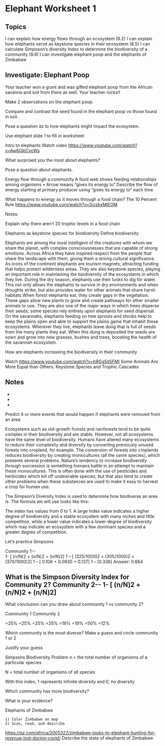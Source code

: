 # Elephant Worksheet 1
## Topics
I can explain how energy flows through an ecosystem (8.2)
I can explain how elephants serve as keystone species in their ecosystem (8.5)
I can calculate Simposon’s diversity Index to determine the biodiversity of a community (8.6)
I can investigate elephant poop and the elephants of Zimbabwe

## Investigate: Elephant Poop

Your teacher won a grant and was gifted elephant poop from the African savanna and soil from there as well. Your teacher rocks!!

Make 2 observations on the elephant poop.

Compare and contrast the seed found in the elephant poop vs those found in soil.

Pose a question as to how elephants might impact the ecosystem.



Use elephant slide 1 to fill in worksheet

Intro to elephants
Watch video https://www.youtube.com/watch?v=Aw6GkiCvcWs

What surprised you the most about elephants?



Pose a question about elephants.



Energy flow through a community
A food web shows feeding relationships among organisms
    • Arrow means “gives its energy to”
 Describe the flow of energy starting at primary producer using “gives its energy to” each time











What happens to energy as it moves through a food chain? The 10 Percent Rule
https://www.youtube.com/watch?v=ScizkxMlEOM

Notes:



Explain why there aren’t 20 trophic levels in a food chain


Elephants as keystone species for biodiversity
Define biodiversity

Elephants are among the most intelligent of the creatures with whom we share the planet, with complex consciousnesses that are capable of strong emotions. Across Africa they have inspired respect from the people that share the landscape with them, giving them a strong cultural significance. As icons of the continent elephants are tourism magnets, attracting funding that helps protect wilderness areas. They are also keystone species, playing an important role in maintaining the biodiversity of the ecosystems in which they live.
During the dry season, elephants use their tusks to dig for water. This not only allows the elephants to survive in dry environments and when droughts strike, but also provides water for other animals that share harsh habitats.When forest elephants eat, they create gaps in the vegetation. These gaps allow new plants to grow and create pathways for other smaller animals to use. They are also one of the major ways in which trees disperse their seeds; some species rely entirely upon elephants for seed dispersal.
On the savannahs, elephants feeding on tree sprouts and shrubs help to keep the plains open and able to support the plains game that inhabit these ecosystems.
Wherever they live, elephants leave dung that is full of seeds from the many plants they eat. When this dung is deposited the seeds are sown and grow into new grasses, bushes and trees, boosting the health of the savannah ecosystem.

How are elephants increasing the biodiversity in their community


Watch https://www.youtube.com/watch?v=hRGg5it5FMI
Some Animals Are More Equal than Others: Keystone Species and Trophic Cascades

Notes
-
-
-
-

Predict 4 or more events that would happen if elephants were removed from an area



Ecosystems such as old-growth forests and rainforests tend to be quite complex in their biodiversity and are stable.  However, not all ecosystems have the same level of biodiversity.  Humans have altered many ecosystems to reduce their complexity and diversity by converting previously unused forests into cropland, for example.  The conversion of forests into croplands reduces biodiversity by creating monocultures (all the same species), which presents several problems.  Nature’s tendency to increase biodiversity through succession is something humans battle in an attempt to maintain these monocultures.  This is often done with the use of pesticides and herbicides which kill off undesirable species, but that also tend to create other problems when these substances are used to make it easy to harvest a crop for human use.  

The Simpson’s Diversity Index is used to determine how biodiverse an area is.  The formula we will use looks like this:

The index has values from 0 to 1.  A large index value indicates a higher degree of biodiversity and a stable ecosystem with many niches and little competition, while a lower value indicates a lower degree of biodiversity which may indicate an ecosystem with a few dominant species and a greater degree of competition.  








Let’s practice Simpsons


Community 1--                                                         
1- [ (n/N)2 + (n/N)2 + (n/N)2]
1 – [ (325/1000)2 + (305/1000)2 + (370/1000)2]
1 – [ 0.106 + 0.0930 + 0.137]
1 – [0.336]
Answer: 0.664

What is the Simpson Diversity Index for Community 2?
Community 2-- 
1- [ (n/N)2 + (n/N)2 + (n/N)2]
-



What conclusion can you draw about community 1 vs community 2?





Community 1
Community 2
  
 
  
=25%  =25% =25%  =25%           =19%     =19%      =50% =12%

Which community is the most diverse? Make a guess and circle community 1 or 2



Justify your guess









Simpsons Biodiversity Problem
n = the total number of organisms of a particular species 

N = total number of organisms of all species


With this index, 1 represents infinite diversity and 0, no diversity







Which community has more biodiversity? 


What is your evidence?

Elephants of Zimbabwe















    1) Color Zimbabwe on map
    2) Scan, read, and describe
https://qz.com/africa/2005322/zimbabwe-looks-to-elephant-hunting-for-revenue-lost-during-covid/
Describe the state of elephants of Zimbabwe






